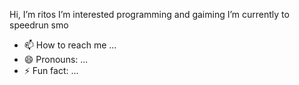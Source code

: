 Hi, I’m ritos
I’m interested programming and gaiming
I’m currently to speedrun smo
- 📫 How to reach me ...
- 😄 Pronouns: ...
- ⚡ Fun fact: ...

<!---
Gervasio-Gregorio/Gervasio-Gregorio is a ✨ special ✨ repository because its `README.md` (this file) appears on your GitHub profile.
You can click the Preview link to take a look at your changes.
--->
